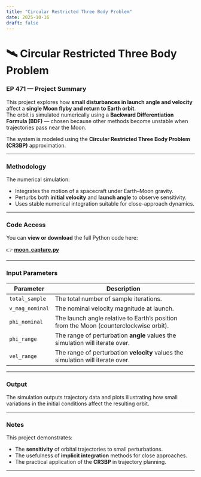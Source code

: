 ```yaml
---
title: "Circular Restricted Three Body Problem"
date: 2025-10-16
draft: false
---
```


# 🛰️ Circular Restricted Three Body Problem

### EP 471 — Project Summary

This project explores how **small disturbances in launch angle and velocity** affect a **single Moon flyby and return to Earth orbit**.  
The orbit is simulated numerically using a **Backward Differentiation Formula (BDF)** — chosen because other methods become unstable when trajectories pass near the Moon.

The system is modeled using the **Circular Restricted Three Body Problem (CR3BP)** approximation.

---

###  Methodology
The numerical simulation:
- Integrates the motion of a spacecraft under Earth–Moon gravity.
- Perturbs both **initial velocity** and **launch angle** to observe sensitivity.
- Uses stable numerical integration suitable for close-approach dynamics.

---

###  Code Access
You can **view or download** the full Python code here:

👉 [**moon_capture.py**](../assets/code/moon_capture.py)

---

###  Input Parameters

| Parameter | Description |
|------------|--------------|
| `total_sample` | The total number of sample iterations. |
| `v_mag_nominal` | The nominal velocity magnitude at launch. |
| `phi_nominal` | The launch angle relative to Earth’s position from the Moon (counterclockwise orbit). |
| `phi_range` | The range of perturbation **angle** values the simulation will iterate over. |
| `vel_range` | The range of perturbation **velocity** values the simulation will iterate over. |

---

###  Output
The simulation outputs trajectory data and plots illustrating how small variations in the initial conditions affect the resulting orbit.

---

###  Notes
This project demonstrates:
- The **sensitivity** of orbital trajectories to small perturbations.
- The usefulness of **implicit integration** methods for close approaches.
- The practical application of the **CR3BP** in trajectory planning.

---

